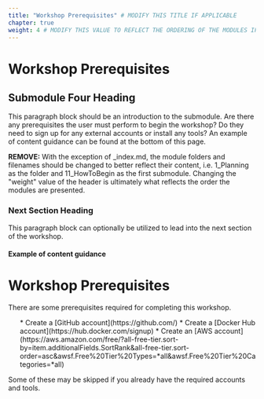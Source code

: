 ```yaml
---
title: "Workshop Prerequisites" # MODIFY THIS TITLE IF APPLICABLE
chapter: true
weight: 4 # MODIFY THIS VALUE TO REFLECT THE ORDERING OF THE MODULES IF APPLICABLE
---
```


# Workshop Prerequisites <!-- MODIFY THIS HEADING IF APPLICABLE -->

## Submodule Four Heading <!-- MODIFY THIS SUBHEADING -->

This paragraph block should be an introduction to the submodule. Are there any prerequisites the user must perform to begin the workshop? Do they need to sign up for any external accounts or install any tools? An example of content guidance can be found at the bottom of this page.



**REMOVE:** With the exception of _index.md, the module folders and filenames should be changed to better reflect their content, i.e. 1_Planning as the folder and 11_HowToBegin as the first submodule. Changing the "weight" value of the header is ultimately what reflects the order the modules are presented.



### Next Section Heading <!-- MODIFY THIS HEADING -->
This paragraph block can optionally be utilized to lead into the next section of the workshop.


#### Example of content guidance

# Workshop Prerequisites

There are some prerequisites required for completing this workshop.
<ol>
* Create a [GitHub account](https://github.com/)
* Create a [Docker Hub account](https://hub.docker.com/signup)
* Create an [AWS account](https://aws.amazon.com/free/?all-free-tier.sort-by=item.additionalFields.SortRank&all-free-tier.sort-order=asc&awsf.Free%20Tier%20Types=*all&awsf.Free%20Tier%20Categories=*all)
</ol>


Some of these may be skipped if you already have the required accounts and tools.
